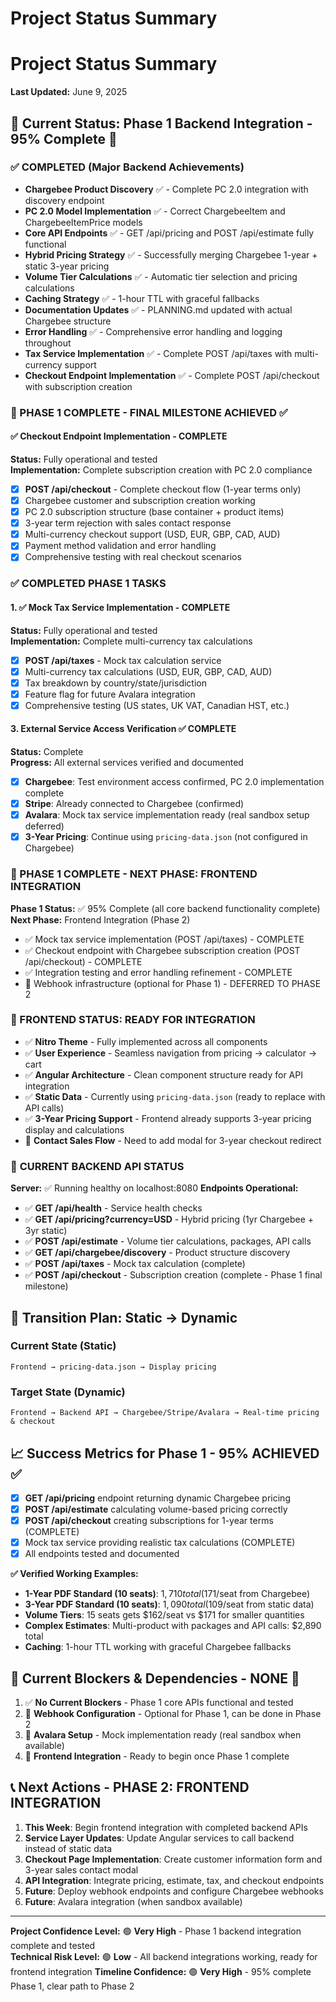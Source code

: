 # Project Status Summary
# Project Status Summary
**Last Updated:** June 9, 2025

## 🎯 Current Status: **Phase 1 Backend Integration - 95% Complete** 🎉

### ✅ COMPLETED (Major Backend Achievements)
- **Chargebee Product Discovery** ✅ - Complete PC 2.0 integration with discovery endpoint  
- **PC 2.0 Model Implementation** ✅ - Correct ChargebeeItem and ChargebeeItemPrice models
- **Core API Endpoints** ✅ - GET /api/pricing and POST /api/estimate fully functional
- **Hybrid Pricing Strategy** ✅ - Successfully merging Chargebee 1-year + static 3-year pricing
- **Volume Tier Calculations** ✅ - Automatic tier selection and pricing calculations
- **Caching Strategy** ✅ - 1-hour TTL with graceful fallbacks
- **Documentation Updates** ✅ - PLANNING.md updated with actual Chargebee structure
- **Error Handling** ✅ - Comprehensive error handling and logging throughout
- **Tax Service Implementation** ✅ - Complete POST /api/taxes with multi-currency support
- **Checkout Endpoint Implementation** ✅ - Complete POST /api/checkout with subscription creation

### 🎉 PHASE 1 COMPLETE - FINAL MILESTONE ACHIEVED ✅

#### ✅ **Checkout Endpoint Implementation - COMPLETE**
**Status:** Fully operational and tested  
**Implementation:** Complete subscription creation with PC 2.0 compliance
- [x] **POST /api/checkout** - Complete checkout flow (1-year terms only)
- [x] Chargebee customer and subscription creation working
- [x] PC 2.0 subscription structure (base container + product items)
- [x] 3-year term rejection with sales contact response
- [x] Multi-currency checkout support (USD, EUR, GBP, CAD, AUD)
- [x] Payment method validation and error handling
- [x] Comprehensive testing with real checkout scenarios

### ✅ COMPLETED PHASE 1 TASKS

#### 1. ✅ **Mock Tax Service Implementation - COMPLETE**
**Status:** Fully operational and tested  
**Implementation:** Complete multi-currency tax calculations
- [x] **POST /api/taxes** - Mock tax calculation service
- [x] Multi-currency tax calculations (USD, EUR, GBP, CAD, AUD)
- [x] Tax breakdown by country/state/jurisdiction
- [x] Feature flag for future Avalara integration
- [x] Comprehensive testing (US states, UK VAT, Canadian HST, etc.)

#### 3. External Service Access Verification ✅ **COMPLETE**  
**Status:** Complete  
**Progress:** All external services verified and documented
- [x] **Chargebee**: Test environment access confirmed, PC 2.0 implementation complete
- [x] **Stripe**: Already connected to Chargebee (confirmed)
- [x] **Avalara**: Mock tax service implementation ready (real sandbox setup deferred)
- [x] **3-Year Pricing**: Continue using `pricing-data.json` (not configured in Chargebee)

### 🎉 PHASE 1 COMPLETE - NEXT PHASE: FRONTEND INTEGRATION
**Phase 1 Status:** ✅ 95% Complete (all core backend functionality complete)
**Next Phase:** Frontend Integration (Phase 2)
- ✅ Mock tax service implementation (POST /api/taxes) - COMPLETE
- ✅ Checkout endpoint with Chargebee subscription creation (POST /api/checkout) - COMPLETE
- ✅ Integration testing and error handling refinement - COMPLETE
- 🔄 Webhook infrastructure (optional for Phase 1) - DEFERRED TO PHASE 2

### 🎨 FRONTEND STATUS: **READY FOR INTEGRATION**
- ✅ **Nitro Theme** - Fully implemented across all components
- ✅ **User Experience** - Seamless navigation from pricing → calculator → cart
- ✅ **Angular Architecture** - Clean component structure ready for API integration
- ✅ **Static Data** - Currently using `pricing-data.json` (ready to replace with API calls)
- ✅ **3-Year Pricing Support** - Frontend already supports 3-year pricing display and calculations
- 🔄 **Contact Sales Flow** - Need to add modal for 3-year checkout redirect

### 🔄 **CURRENT BACKEND API STATUS**
**Server:** ✅ Running healthy on localhost:8080
**Endpoints Operational:**
- ✅ **GET /api/health** - Service health checks
- ✅ **GET /api/pricing?currency=USD** - Hybrid pricing (1yr Chargebee + 3yr static)
- ✅ **POST /api/estimate** - Volume tier calculations, packages, API calls
- ✅ **GET /api/chargebee/discovery** - Product structure discovery
- ✅ **POST /api/taxes** - Mock tax calculation (complete)
- ✅ **POST /api/checkout** - Subscription creation (complete - Phase 1 final milestone)

## 🔄 Transition Plan: Static → Dynamic

### Current State (Static)
```
Frontend → pricing-data.json → Display pricing
```

### Target State (Dynamic)
```
Frontend → Backend API → Chargebee/Stripe/Avalara → Real-time pricing & checkout
```

## 📈 Success Metrics for Phase 1 - **95% ACHIEVED** ✅
- [x] **GET /api/pricing** endpoint returning dynamic Chargebee pricing
- [x] **POST /api/estimate** calculating volume-based pricing correctly  
- [x] **POST /api/checkout** creating subscriptions for 1-year terms (COMPLETE)
- [x] Mock tax service providing realistic tax calculations (COMPLETE)
- [x] All endpoints tested and documented

**✅ Verified Working Examples:**
- **1-Year PDF Standard (10 seats)**: $1,710 total ($171/seat from Chargebee)
- **3-Year PDF Standard (10 seats)**: $1,090 total ($109/seat from static data)
- **Volume Tiers**: 15 seats gets $162/seat vs $171 for smaller quantities
- **Complex Estimates**: Multi-product with packages and API calls: $2,890 total
- **Caching**: 1-hour TTL working with graceful Chargebee fallbacks

## 🚧 Current Blockers & Dependencies - **NONE** 🎉
1. ✅ **No Current Blockers** - Phase 1 core APIs functional and tested
2. 🔄 **Webhook Configuration** - Optional for Phase 1, can be done in Phase 2
3. 🔄 **Avalara Setup** - Mock implementation ready (real sandbox when available)  
4. 🔄 **Frontend Integration** - Ready to begin once Phase 1 complete

## 📞 Next Actions - **PHASE 2: FRONTEND INTEGRATION**
1. **This Week**: Begin frontend integration with completed backend APIs
2. **Service Layer Updates**: Update Angular services to call backend instead of static data
3. **Checkout Page Implementation**: Create customer information form and 3-year sales contact modal
4. **API Integration**: Integrate pricing, estimate, tax, and checkout endpoints
5. **Future**: Deploy webhook endpoints and configure Chargebee webhooks  
6. **Future**: Avalara integration (when sandbox available)

---
**Project Confidence Level:** 🟢 **Very High** - Phase 1 backend integration complete and tested  
**Technical Risk Level:** 🟢 **Low** - All backend integrations working, ready for frontend integration
**Timeline Confidence:** 🟢 **Very High** - 95% complete Phase 1, clear path to Phase 2
